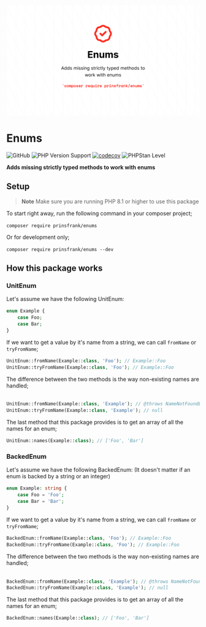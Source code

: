 <picture>
    <source srcset="https://github.com/PrinsFrank/enums/raw/main/docs/images/banner_dark.png" media="(prefers-color-scheme: dark)">
    <img src="https://github.com/PrinsFrank/enums/raw/main/docs/images/banner_light.png" alt="Banner">
</picture>

# Enums

![GitHub](https://img.shields.io/github/license/prinsfrank/enums)
![PHP Version Support](https://img.shields.io/packagist/php-v/prinsfrank/enums)
[![codecov](https://codecov.io/gh/PrinsFrank/enums/branch/main/graph/badge.svg?token=9O3VB563MU)](https://codecov.io/gh/PrinsFrank/enums)
![PHPStan Level](https://img.shields.io/badge/PHPStan-level%209-brightgreen.svg?style=flat)

**Adds missing strictly typed methods to work with enums**

## Setup

> **Note**
> Make sure you are running PHP 8.1 or higher to use this package

To start right away, run the following command in your composer project;

```composer require prinsfrank/enums```

Or for development only;

```composer require prinsfrank/enums --dev```

## How this package works

### UnitEnum

Let's assume we have the following UnitEnum:
```php
enum Example {
    case Foo;
    case Bar;
}
```

If we want to get a value by it's name from a string, we can call `fromName` or `tryFromName`;
```php
UnitEnum::fromName(Example::class, 'Foo'); // Example::Foo
UnitEnum::tryFromName(Example::class, 'Foo'); // Example::Foo
```

The difference between the two methods is the way non-existing names are handled;
```php

UnitEnum::fromName(Example::class, 'Example'); // @throws NameNotFoundException
UnitEnum::tryFromName(Example::class, 'Example'); // null
```

The last method that this package provides is to get an array of all the names for an enum;
```php
UnitEnum::names(Example::class); // ['Foo', 'Bar']
```

### BackedEnum

Let's assume we have the following BackedEnum: (It doesn't matter if an enum is backed by a string or an integer)
```php
enum Example: string {
    case Foo = 'Foo';
    case Bar = 'Bar';
}
```

If we want to get a value by it's name from a string, we can call `fromName` or `tryFromName`;
```php
BackedEnum::fromName(Example::class, 'Foo'); // Example::Foo
BackedEnum::tryFromName(Example::class, 'Foo'); // Example::Foo
```

The difference between the two methods is the way non-existing names are handled;
```php

BackedEnum::fromName(Example::class, 'Example'); // @throws NameNotFoundException
BackedEnum::tryFromName(Example::class, 'Example'); // null
```

The last method that this package provides is to get an array of all the names for an enum;
```php
BackedEnum::names(Example::class); // ['Foo', 'Bar']
```
